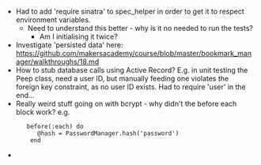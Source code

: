- Had to add 'require sinatra' to spec_helper in order to get it to respect environment variables.
    - Need to understand this better - why is it no needed to run the tests?
        - Am I initialising it twice?
- Investigate 'persisted data' here: https://github.com/makersacademy/course/blob/master/bookmark_manager/walkthroughs/18.md
- How to stub database calls using Active Record? E.g. in unit testing the Peep class, need a user ID, but manually feeding one 
violates the foreign key constraint, as no user ID exists. Had to require 'user' in the end...
- Really weird stuff going on with bcrypt - why didn't the before each block work?
    e.g. 
    ```
       before(:each) do
          @hash = PasswordManager.hash('password')
        end 
     ```
- 